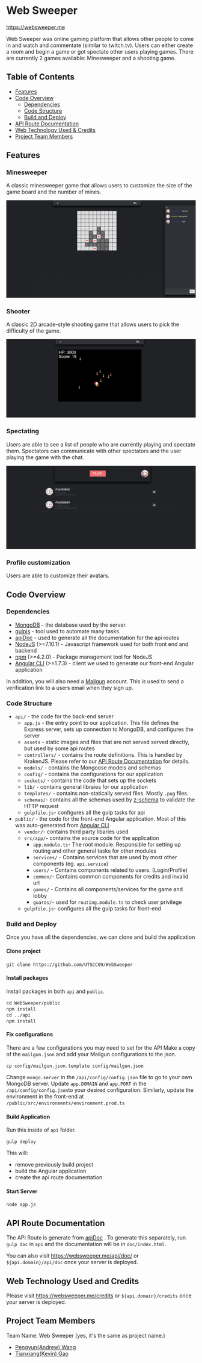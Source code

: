 # Web Sweeper

https://websweeper.me

Web Sweeper was online gaming platform that allows other people to come in and watch and commentate (similar to twitch.tv). Users can either create a room and begin a game or got spectate other users playing games. There are currently 2 games available: Minesweeper and a shooting game.

## Table of Contents
- [Features](#features)
- [Code Overview](#code-overview)
   - [Dependencies](#dependencies)
   - [Code Structure](#code-structure)
   - [Build and Deploy](#build-and-deploy)
- [API Route Documentation](#api-route-documentation)
- [Web Technology Used & Credits](#web-technology-used-and-credits)
- [Project Team Members](#project-team-members)


## Features
### Minesweeper
A classic minesweeper game that allows users to customize the size of the game board and the number of mines.

<img src="readme_imgs/minesweeper.png" alt="Image for Minesweeper"/>

### Shooter
A classic 2D arcade-style shooting game that allows users to pick the difficulty of the game.

<img src="readme_imgs/shooter.png" alt="Image for shooter"/> 

### Spectating
Users are able to see a list of people who are currently playing and spectate them. Spectators can communicate with other spectators and the user playing the game with the chat.

<img src="readme_imgs/menu.png" alt="Image of users communicating with each other in spectate mode"/> 

### Profile customization
Users are able to customize their avatars.



## Code Overview

### Dependencies

- [MongoDB](https://www.mongodb.com/) - the database used by the server.
- [gulpjs](https://gulpjs.com/) - tool used to automate many tasks.
- [apiDoc](http://apidocjs.com/) - used to generate all the documentation for the api routes
- [NodeJS](https://nodejs.org) (>=7.10.1) - Javascript framework used for both front end and backend
- [npm](https://www.npmjs.com/) (>=4.2.0) - Package management tool for NodeJS
- [Angular CLI](https://cli.angular.io/) (>=1.7.3) - client we used to generate our front-end Angular application

In addition, you will also need a [Mailgun](https://www.mailgun.com/) account. This is used to send a verification link to a users email when they sign up.

### Code Structure

 - `api/`  - the code for the back-end server
   - `app.js` - the entry point to our application. This file defines the Express server, sets up connection to MongoDB, and configures the server
   - `assets` - static images and files that are not served served directly, but used by some api routes
   - `controllers/` - contains the route definitions. This is handled by KrakenJS. Please refer to our [API Route Documentation](#api-route-documentation) for details.
   - `models/` - contains the Mongoose models and schemas
   - `config/` - contains the configurations for our application
   - `sockets/` - contains the code that sets up the sockets
   - `lib/` - contains general libraies for our application
   - `templates/` - contains non-statically served files. Mostly `.pug` files.
   - `schemas/`- contains all the schemas used by [z-schema](https://github.com/zaggino/z-schema) to validate the HTTP request
   - `gulpfile.js`- configures all the gulp tasks for api
 - `public/` - the code for the front-end Angular application. Most of this was auto-generated from [Angular CLI](https://cli.angular.io/)
   - `vendor/`- contains third party libaries used
   - `src/app/`- contains the source code for the application
     - `app.module.ts`- The root module. Responsible for setting up routing and other general tasks for other modules
     - `services/` - Contains services that are used by most other components (eg. `api.service`)
     - `users/` - Contains components related to users. (Login/Profile)
     - `common/`- Contains common components for credits and invalid url
     - `games/` - Contains all components/services for the game and lobby
     - `guards/`- used for `routing.module.ts` to check user privilege
   - `gulpfile.js`- configures all the gulp tasks for front-end

### Build and Deploy

Once you have all the dependencies, we can clone and build the application

#### Clone project

```
git clone https://github.com/UTSCC09/WebSweeper
```

#### Install packages

Install packages in both `api` and `public`.

```
cd WebSweeper/public
npm install
cd ../api
npm install
```

#### Fix configurations

There are a few configurations you may need to set for the API
Make a copy of the `mailgun.json` and add your Mailgun configurations to the json.
```
cp config/mailgun.json.template config/mailgun.json
```
Change `mongo.server` in the `/api/config/config.json` file to go to your own MongoDB server.
Update `app.DOMAIN` and `app.PORT` in the `/api/config/config.json`to your desired configuration. Similarly, update the environment in the front-end at `/public/src/environments/environment.prod.ts`

#### Build Application

Run this inside of `api` folder.

```
gulp deploy
```

This will:
   - remove previously build project
   - build the Angular application
   - create the api route documentation

#### Start Server

```
node app.js
```


## API Route Documentation

The API Route is generate from [apiDoc](http://apidocjs.com/) . To generate this separately,  run `gulp doc` in `api` and the documentation will be in `doc/index.html`.

You can also visit https://websweeper.me/api/doc/ or `${api.domain}/api/doc` once your server is deployed.


## Web Technology Used and Credits
Please visit https://websweeper.me/credits or `${api.domain}/credits` once your server is deployed.

## Project Team Members
Team Name: Web Sweeper (yes, it's the same as project name.)

* [Pengyun(Andrew) Wang](https://github.com/A-Kun)
* [Tianxiang(Kevin) Gao](https://github.com/Mystaken)
